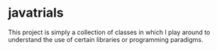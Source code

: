 # javatrials

This project is simply a collection of classes in which I play around to understand the use of certain libraries or programming paradigms.
